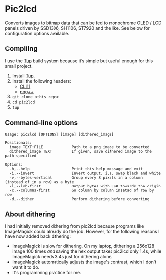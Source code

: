 # Pic2lcd

Converts images to bitmap data that can be fed to monochrome OLED / LCD panels driven by SSD1306, SH1106, ST7920 and the like. See below for configuration options available.

## Compiling

I use the [Tup](https://github.com/gittup/tup) build system because it’s simple but useful enough for this small project.

1. Install [Tup](https://github.com/gittup/tup).
2. Install the following headers:
    - [CLI11](https://github.com/CLIUtils/CLI11)
    - [png++](https://www.nongnu.org/pngpp/)
3. `git clone <this repo>`
4. `cd pic2lcd`
5. `tup`

## Command-line options

```
Usage: pic2lcd [OPTIONS] [image] [dithered_image]

Positionals:
  image TEXT:FILE             Path to a png image to be converted
  dithered_image TEXT         If given, save dithered image to the path specified

Options:
  -h,--help                   Print this help message and exit
  -i,--invert                 Invert output, i.e. swap black and white
  -v,--bytes-vertical         Group every 8 pixels in a column (instead of in a row) as a byte
  -l,--lsb-first              Output bytes with LSB towards the origin
  -c,--columns-first          Go column by column insetad of row by row
  -d,--dither                 Perform dithering before converting
```

## About dithering

I had initially removed dithering from pic2lcd because programs like ImageMagick could already do the job. However, for the following reasons I have now added back dithering:

- ImageMagick is slow for dithering. On my laptop, dithering a 256x128 image 100 times *and* saving the hex output takes pic2lcd only 1.4s, while ImageMagick needs 3.4s just for dithering alone.
- ImageMagick automatically adjusts the image's contrast, which I don't want it to do.
- It's programming practice for me.
